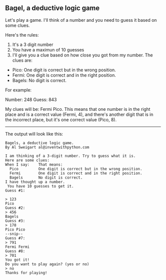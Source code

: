 ## Bagel, a deductive logic game

Let's play a game. I'll think of a number and you need to guess it based on some clues.

Here's the rules:

1) It's a 3 digit number
2) You have a maximun of 10 guesses
3) I'll give you a clue based on how close you got from my number. The clues are:
- Pico: One digit is correct but in the wrong position.
- Fermi: One digit is correct and in the right position.
- Bagels: No digit is correct.

For example:

Number: 248
Guess: 843

My clues will be: Fermi Pico. This means that one number is in the right place and is a correct value (Fermi, 4), and there's another digit that is in the incorrect place, but it's one correct value (Pico, 8).

***

The output will look like this:

```
Bagels, a deductive logic game.
By Al Sweigart al@inventwithpython.com

I am thinking of a 3-digit number. Try to guess what it is.
Here are some clues:
When I say:    That means:
  Pico         One digit is correct but in the wrong position.
  Fermi        One digit is correct and in the right position.
  Bagels       No digit is correct.
I have thought up a number.
 You have 10 guesses to get it.
Guess #1:

> 123
Pico
Guess #2:
> 456
Bagels
Guess #3:
> 178
Pico Pico
--snip--
Guess #7:
> 791
Fermi Fermi
Guess #8:
> 701
You got it!
Do you want to play again? (yes or no)
> no
Thanks for playing!
```